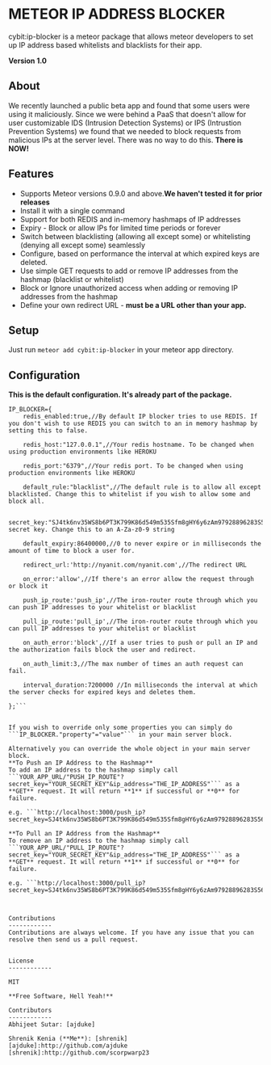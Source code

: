 METEOR IP ADDRESS BLOCKER
=========

cybit:ip-blocker is a meteor package that allows meteor developers to set up IP address based whitelists and blacklists for their app.

**Version 1.0**

About
------------
We recently launched a public beta app and found that some users were using it maliciously. Since we were behind a PaaS that doesn't allow for user customizable IDS (Intrusion Detection Systems) or IPS (Intrustion Prevention Systems) we found that we needed to block requests from malicious IPs at the server level. There was no way to do this. **There is NOW!**

Features
------------
  - Supports Meteor versions 0.9.0 and above.**We haven't tested it for prior releases**
  - Install it with a single command
  - Support for both REDIS and in-memory hashmaps of IP addresses
  - Expiry - Block or allow IPs for limited time periods or forever
  - Switch between blacklisting (allowing all except some) or whitelisting (denying all except some) seamlessly
  - Configure, based on performance the interval at which expired keys are deleted.
  - Use simple GET requests to add or remove IP addresses from the hashmap (blacklist or whitelist)
  - Block or Ignore unauthorized access when adding or removing IP addresses from the hashmap
  - Define your own redirect URL - **must be a URL other than your app.**

Setup
------------
Just run ```meteor add cybit:ip-blocker``` in your meteor app directory.

Configuration
------------
**This is the default configuration. It's already part of the package.**

```
IP_BLOCKER={
    redis_enabled:true,//By default IP blocker tries to use REDIS. If you don't wish to use REDIS you can switch to an in memory hashmap by setting this to false.
    
    redis_host:"127.0.0.1",//Your redis hostname. To be changed when using production environments like HEROKU
    
    redis_port:"6379",//Your redis port. To be changed when using production environments like HEROKU
    
    default_rule:"blacklist",//The default rule is to allow all except blacklisted. Change this to whitelist if you wish to allow some and block all.
    
    secret_key:"SJ4tk6nv35WS8b6PT3K799K86d549m535Sfm8gHY6y6zAm97928896283S568n5S",//The secret key. Change this to an A-Za-z0-9 string
    
    default_expiry:86400000,//0 to never expire or in milliseconds the amount of time to block a user for.
    
    redirect_url:'http://nyanit.com/nyanit.com',//The redirect URL
    
    on_error:'allow',//If there's an error allow the request through or block it
    
    push_ip_route:'push_ip',//The iron-router route through which you can push IP addresses to your whitelist or blacklist
    
    pull_ip_route:'pull_ip',//The iron-router route through which you can pull IP addresses to your whitelist or blacklist
    
    on_auth_error:'block',//If a user tries to push or pull an IP and the authorization fails block the user and redirect.
    
    on_auth_limit:3,//The max number of times an auth request can fail.
    
    interval_duration:7200000 //In milliseconds the interval at which the server checks for expired keys and deletes them.

};```


If you wish to override only some properties you can simply do ```IP_BLOCKER."property"="value"``` in your main server block.

Alternatively you can override the whole object in your main server block.
**To Push an IP Address to the Hashmap**
To add an IP address to the hashmap simply call ```YOUR_APP_URL/"PUSH_IP_ROUTE"?secret_key="YOUR_SECRET_KEY"&ip_address="THE_IP_ADDRESS"``` as a **GET** request. It will return **1** if successful or **0** for failure.

e.g. ```http://localhost:3000/push_ip?secret_key=SJ4tk6nv35WS8b6PT3K799K86d549m535Sfm8gHY6y6zAm97928896283S568n5S&ip_address=192.168.0.100```

**To Pull an IP Address from the Hashmap**
To remove an IP address to the hashmap simply call ```YOUR_APP_URL/"PULL_IP_ROUTE"?secret_key="YOUR_SECRET_KEY"&ip_address="THE_IP_ADDRESS"``` as a **GET** request. It will return **1** if successful or **0** for failure.

e.g. ```http://localhost:3000/pull_ip?secret_key=SJ4tk6nv35WS8b6PT3K799K86d549m535Sfm8gHY6y6zAm97928896283S568n5S&ip_address=192.168.0.100```



Contributions
------------
Contributions are always welcome. If you have any issue that you can resolve then send us a pull request. 


License
------------

MIT

**Free Software, Hell Yeah!**

Contributors
------------
Abhijeet Sutar: [ajduke]

Shrenik Kenia (**Me**): [shrenik] 
[ajduke]:http://github.com/ajduke
[shrenik]:http://github.com/scorpwarp23
